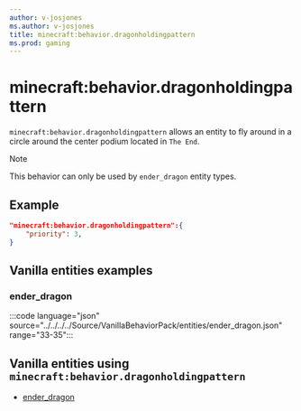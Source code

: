 ```yaml
---
author: v-josjones
ms.author: v-josjones
title: minecraft:behavior.dragonholdingpattern
ms.prod: gaming
---
```


# minecraft:behavior.dragonholdingpattern

`minecraft:behavior.dragonholdingpattern` allows an entity to fly around in a circle around the center podium located in `The End`.

> [!NOTE]
> This behavior can only be used by `ender_dragon` entity types.

## Example

```json
"minecraft:behavior.dragonholdingpattern":{
    "priority": 3,
}
```

## Vanilla entities examples

### ender_dragon

:::code language="json" source="../../../../Source/VanillaBehaviorPack/entities/ender_dragon.json" range="33-35":::

## Vanilla entities using `minecraft:behavior.dragonholdingpattern`

- [ender_dragon](../../../../Source/VanillaBehaviorPack_Snippets/entities/ender_dragon.md)

